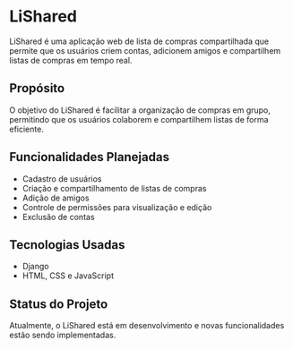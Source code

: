 # LiShared

LiShared é uma aplicação web de lista de compras compartilhada que permite que os usuários criem contas, adicionem amigos e compartilhem listas de compras em tempo real.

## Propósito

O objetivo do LiShared é facilitar a organização de compras em grupo, permitindo que os usuários colaborem e compartilhem listas de forma eficiente.

## Funcionalidades Planejadas

- Cadastro de usuários
- Criação e compartilhamento de listas de compras
- Adição de amigos
- Controle de permissões para visualização e edição
- Exclusão de contas

## Tecnologias Usadas

- Django
- HTML, CSS e JavaScript

## Status do Projeto

Atualmente, o LiShared está em desenvolvimento e novas funcionalidades estão sendo implementadas.
